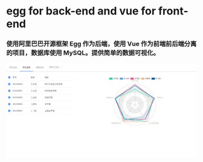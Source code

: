 # egg for back-end and vue for front-end

### 使用阿里巴巴开源框架 Egg 作为后端，使用 Vue 作为前端前后端分离的项目，数据库使用 MySQL。提供简单的数据可视化。

![可视化页面](database_04.png)
